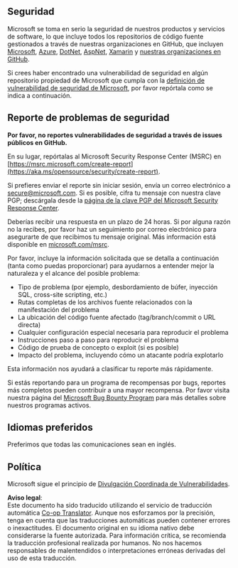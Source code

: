 <!--
CO_OP_TRANSLATOR_METADATA:
{
  "original_hash": "2d33a71bed73d6daee78e2d473ece975",
  "translation_date": "2025-07-09T06:50:21+00:00",
  "source_file": "SECURITY.md",
  "language_code": "es"
}
-->
## Seguridad

Microsoft se toma en serio la seguridad de nuestros productos y servicios de software, lo que incluye todos los repositorios de código fuente gestionados a través de nuestras organizaciones en GitHub, que incluyen [Microsoft](https://github.com/microsoft), [Azure](https://github.com/Azure), [DotNet](https://github.com/dotnet), [AspNet](https://github.com/aspnet), [Xamarin](https://github.com/xamarin) y [nuestras organizaciones en GitHub](https://opensource.microsoft.com/).

Si crees haber encontrado una vulnerabilidad de seguridad en algún repositorio propiedad de Microsoft que cumpla con la [definición de vulnerabilidad de seguridad de Microsoft](https://aka.ms/opensource/security/definition), por favor repórtala como se indica a continuación.

## Reporte de problemas de seguridad

**Por favor, no reportes vulnerabilidades de seguridad a través de issues públicos en GitHub.**

En su lugar, repórtalas al Microsoft Security Response Center (MSRC) en [https://msrc.microsoft.com/create-report](https://aka.ms/opensource/security/create-report).

Si prefieres enviar el reporte sin iniciar sesión, envía un correo electrónico a [secure@microsoft.com](mailto:secure@microsoft.com). Si es posible, cifra tu mensaje con nuestra clave PGP; descárgala desde la [página de la clave PGP del Microsoft Security Response Center](https://aka.ms/opensource/security/pgpkey).

Deberías recibir una respuesta en un plazo de 24 horas. Si por alguna razón no la recibes, por favor haz un seguimiento por correo electrónico para asegurarte de que recibimos tu mensaje original. Más información está disponible en [microsoft.com/msrc](https://aka.ms/opensource/security/msrc).

Por favor, incluye la información solicitada que se detalla a continuación (tanta como puedas proporcionar) para ayudarnos a entender mejor la naturaleza y el alcance del posible problema:

  * Tipo de problema (por ejemplo, desbordamiento de búfer, inyección SQL, cross-site scripting, etc.)
  * Rutas completas de los archivos fuente relacionados con la manifestación del problema
  * La ubicación del código fuente afectado (tag/branch/commit o URL directa)
  * Cualquier configuración especial necesaria para reproducir el problema
  * Instrucciones paso a paso para reproducir el problema
  * Código de prueba de concepto o exploit (si es posible)
  * Impacto del problema, incluyendo cómo un atacante podría explotarlo

Esta información nos ayudará a clasificar tu reporte más rápidamente.

Si estás reportando para un programa de recompensas por bugs, reportes más completos pueden contribuir a una mayor recompensa. Por favor visita nuestra página del [Microsoft Bug Bounty Program](https://aka.ms/opensource/security/bounty) para más detalles sobre nuestros programas activos.

## Idiomas preferidos

Preferimos que todas las comunicaciones sean en inglés.

## Política

Microsoft sigue el principio de [Divulgación Coordinada de Vulnerabilidades](https://aka.ms/opensource/security/cvd).

**Aviso legal**:  
Este documento ha sido traducido utilizando el servicio de traducción automática [Co-op Translator](https://github.com/Azure/co-op-translator). Aunque nos esforzamos por la precisión, tenga en cuenta que las traducciones automáticas pueden contener errores o inexactitudes. El documento original en su idioma nativo debe considerarse la fuente autorizada. Para información crítica, se recomienda la traducción profesional realizada por humanos. No nos hacemos responsables de malentendidos o interpretaciones erróneas derivadas del uso de esta traducción.